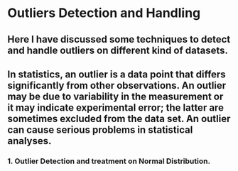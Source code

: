# Outliers Detection and Handling

## Here I have discussed some techniques to detect and handle outliers on different kind of datasets.
## In statistics, an outlier is a data point that differs significantly from other observations. An outlier may be due to variability in the measurement or it may indicate experimental error; the latter are sometimes excluded from the data set. An outlier can cause serious problems in statistical analyses.

### 1. Outlier Detection and treatment on Normal Distribution.
